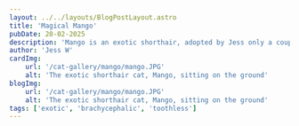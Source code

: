 ```yaml
---
layout: ../../layouts/BlogPostLayout.astro
title: 'Magical Mango'
pubDate: 20-02-2025
description: 'Mango is an exotic shorthair, adopted by Jess only a couple months ago. She is 8 years old and recently had to have all of her teeth removed, but don"t worry! Mango is absolutely thriving and happy. Mango is a brachycephalic cat, or to put it in simpler terms, flat faced! Flat-faced cats became popular in the 1950s after a kitten was born with a genetic mutation'
author: 'Jess W'
cardImg: 
    url: '/cat-gallery/mango/mango.JPG'
    alt: 'The exotic shorthair cat, Mango, sitting on the ground'
blogImg: 
    url: '/cat-gallery/mango/mango.JPG'
    alt: 'The exotic shorthair cat, Mango, sitting on the ground'
tags: ['exotic', 'brachycephalic', 'toothless']
---
```

